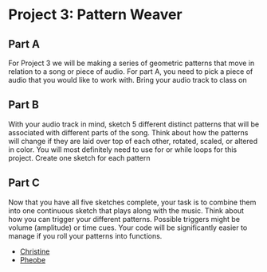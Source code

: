 # Project 3: Pattern Weaver
## Part A
For Project 3 we will be making a series of geometric patterns that move in relation to a song or piece of audio. For part A, you need to pick a piece of audio that you would like to work with. Bring your audio track to class on


## Part B
With your audio track in mind, sketch 5 different distinct patterns that will be associated with different parts of the song. Think about how the patterns will change if they are laid over top of each other, rotated, scaled, or altered in color. You will most definitely need to use for or while loops for this project. Create one sketch for each pattern


## Part C
Now that you have all five sketches complete, your task is to combine them into one continuous sketch that plays along with the music. Think about how you can trigger your different patterns. Possible triggers might be volume (amplitude) or time cues. Your code will be significantly easier to manage if you roll your patterns into functions.


* [Christine](https://editor.p5js.org/cwei1/sketches/HJqoaZZnX)
* [Pheobe](https://editor.p5js.org/phsu17/sketches/rJTk2xds7)

